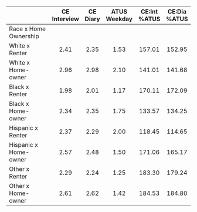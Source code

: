 
|                      | CE<br>Interview |  CE<br>Diary | ATUS<br>Weekday | CE:Int<br>%ATUS | CE:Dia<br>%ATUS |
| -------------------- | :----------: | :----------: | :----------: | :----------: | :----------: |
| Race x Home Ownership |              |              |              |              |              |
| White x Renter       |         2.41 |         2.35 |         1.53 |       157.01 |       152.95 |
| White x Home-owner   |         2.96 |         2.98 |         2.10 |       141.01 |       141.68 |
| Black x Renter       |         1.98 |         2.01 |         1.17 |       170.11 |       172.09 |
| Black x Home-owner   |         2.34 |         2.35 |         1.75 |       133.57 |       134.25 |
| Hispanic x Renter    |         2.37 |         2.29 |         2.00 |       118.45 |       114.65 |
| Hispanic x Home-owner |         2.57 |         2.48 |         1.50 |       171.06 |       165.17 |
| Other x Renter       |         2.29 |         2.24 |         1.25 |       183.30 |       179.24 |
| Other x Home-owner   |         2.61 |         2.62 |         1.42 |       184.53 |       184.80 |

